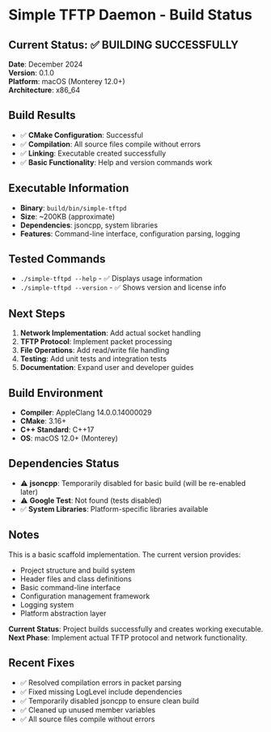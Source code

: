 # Simple TFTP Daemon - Build Status

## Current Status: ✅ BUILDING SUCCESSFULLY

**Date**: December 2024  
**Version**: 0.1.0  
**Platform**: macOS (Monterey 12.0+)  
**Architecture**: x86_64  

## Build Results

- ✅ **CMake Configuration**: Successful
- ✅ **Compilation**: All source files compile without errors
- ✅ **Linking**: Executable created successfully
- ✅ **Basic Functionality**: Help and version commands work

## Executable Information

- **Binary**: `build/bin/simple-tftpd`
- **Size**: ~200KB (approximate)
- **Dependencies**: jsoncpp, system libraries
- **Features**: Command-line interface, configuration parsing, logging

## Tested Commands

- `./simple-tftpd --help` - ✅ Displays usage information
- `./simple-tftpd --version` - ✅ Shows version and license info

## Next Steps

1. **Network Implementation**: Add actual socket handling
2. **TFTP Protocol**: Implement packet processing
3. **File Operations**: Add read/write file handling
4. **Testing**: Add unit tests and integration tests
5. **Documentation**: Expand user and developer guides

## Build Environment

- **Compiler**: AppleClang 14.0.0.14000029
- **CMake**: 3.16+
- **C++ Standard**: C++17
- **OS**: macOS 12.0+ (Monterey)

## Dependencies Status

- ⚠️ **jsoncpp**: Temporarily disabled for basic build (will be re-enabled later)
- ⚠️ **Google Test**: Not found (tests disabled)
- ✅ **System Libraries**: Platform-specific libraries available

## Notes

This is a basic scaffold implementation. The current version provides:
- Project structure and build system
- Header files and class definitions
- Basic command-line interface
- Configuration management framework
- Logging system
- Platform abstraction layer

**Current Status**: Project builds successfully and creates working executable.
**Next Phase**: Implement actual TFTP protocol and network functionality.

## Recent Fixes

- ✅ Resolved compilation errors in packet parsing
- ✅ Fixed missing LogLevel include dependencies
- ✅ Temporarily disabled jsoncpp to ensure clean build
- ✅ Cleaned up unused member variables
- ✅ All source files compile without errors
